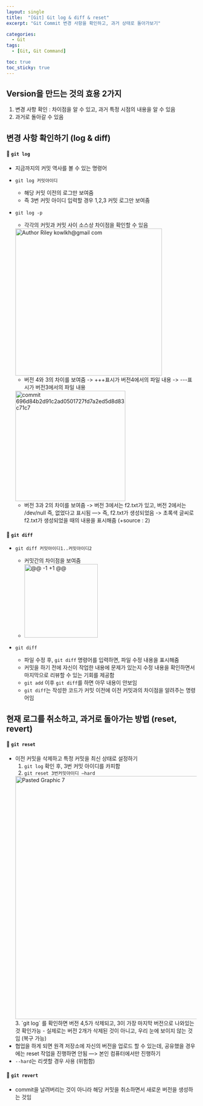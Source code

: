 ```yaml
---
layout: single
title:  "[Git] Git log & diff & reset"
excerpt: "Git Commit 변경 사항을 확인하고, 과거 상태로 돌아가보기"

categories:
  - Git
tags:
  - [Git, Git Command]

toc: true
toc_sticky: true
---
```


## Version을 만드는 것의 효용 2가지
1. 변경 사항 확인 : 차이점을 알 수 있고, 과거 특정 시점의 내용을 알 수 있음
2. 과거로 돌아갈 수 있음

## 변경 사항 확인하기 (log & diff)
#### 💫 `git log`
- 지금까지의 커밋 역사를 볼 수 있는 명령어
- `git log 커밋아이디`
    - 해당 커밋 이전의 로그만 보여줌
    - 즉 3번 커밋 아이디 입력할 경우 1,2,3 커밋 로그만 보여줌
- `git log -p`
    - 각각의 커밋과 커밋 사이 소스상 차이점을 확인할 수 있음
    <img width="388" alt="Author Riley kowlkh@gmail com" src="https://user-images.githubusercontent.com/100764055/156709234-fea7c449-26d6-48c1-8db6-e831253182d8.png">
    
    - 버전 4와 3의 차이를 보여줌
        -> +++표시가 버전4에서의 파일 내용
        -> ---표시가 버전3에서의 파일 내용
        
    <img width="291" alt="commit 696d84b2d91c2ad0501727fd7a2ed5d8d83c71c7" src="https://user-images.githubusercontent.com/100764055/156709290-f33f7359-1f5e-4dee-9293-25e327464f4d.png">
    
    - 버전 3과 2의 차이를 보여줌
        -> 버전 3에서는 f2.txt가 있고, 버전 2에서는 /dev/null 즉, 없었다고 표시됨 —> 즉, f2.txt가 생성되었음
        -> 초록색 글씨로 f2.txt가 생성되었을 때의 내용을 표시해줌 (+source : 2)

#### 💫 `git diff`
- `git diff 커밋아이디1..커밋아이디2`
    - 커밋간의 차이점을 보여줌
    - <img width="194" alt="@@ -1 +1 @@" src="https://user-images.githubusercontent.com/100764055/156709375-320bd259-f189-43fe-b9c6-a2e0d21c4df9.png">

- `git diff`
    - 파일 수정 후, `git diff` 명령어를 입력하면, 파일 수정 내용을 표시해줌
    - 커밋을 하기 전에 자신이 작업한 내용에 문제가 있는지 수정 내용을 확인하면서 마지막으로 리뷰할 수 있는 기회를 제공함
    - `git add` 이후 `git diff`를 하면 아무 내용이 안보임
    - `git diff`는 작성한 코드가 커밋 이전에 이전 커밋과의 차이점을 알려주는 명령어임


## 현재 로그를 취소하고, 과거로 돌아가는 방법 (reset, revert)
#### 💫 `git reset` 
- 이전 커밋을 삭제하고 특정 커밋을 최신 상태로 설정하기
  1. `git log` 확인 후, 3번 커밋 아이디를 카피함
  2. `git reset 3번커밋아이디 —hard`
  <img width="641" alt="Pasted Graphic 7" src="https://user-images.githubusercontent.com/100764055/156709183-5934ba3c-84c0-4eaf-b42f-86c022b24c3b.png">
  3. `git log` 를 확인하면 버전 4,5가 삭제되고, 3이 가장 마지막 버전으로 나와있는 것 확인가능
    - 실제로는 버전 2개가 삭제된 것이 아니고, 우리 눈에 보이지 않는 것임 (복구 가능)
- 협업을 하게 되면 원격 저장소에 자신의 버전을 업로드 할 수 있는데, 공유했을 경우에는 reset 작업을 진행하면 안됨 —> 본인 컴퓨터에서만 진행하기
- `--hard`는 리셋할 경우 사용 (위험함) 

#### 💫 `git revert`
- commit을 날려버리는 것이 아니라 해당 커밋을 취소하면서 새로운 버전을 생성하는 것임

